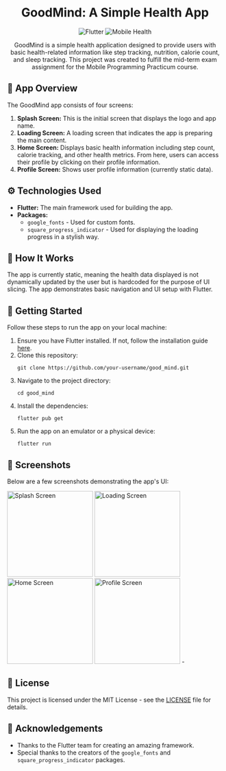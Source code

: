 <h1 align="center">GoodMind: A Simple Health App</h1>

<p align="center">
  <img src="https://img.shields.io/badge/Flutter-Framework-blue" alt="Flutter"/>
  <img src="https://img.shields.io/badge/Mobile-Health-green" alt="Mobile Health"/>
</p>

<p align="center">
  GoodMind is a simple health application designed to provide users with basic health-related information like step tracking, nutrition, calorie count, and sleep tracking. This project was created to fulfill the mid-term exam assignment for the Mobile Programming Practicum course.
</p>

<h2>📱 App Overview</h2>

<p>The GoodMind app consists of four screens:</p>

<ol>
  <li><strong>Splash Screen:</strong> This is the initial screen that displays the logo and app name.</li>
  <li><strong>Loading Screen:</strong> A loading screen that indicates the app is preparing the main content.</li>
  <li><strong>Home Screen:</strong> Displays basic health information including step count, calorie tracking, and other health metrics. From here, users can access their profile by clicking on their profile information.</li>
  <li><strong>Profile Screen:</strong> Shows user profile information (currently static data).</li>
</ol>

<h2>⚙️ Technologies Used</h2>

<ul>
  <li><strong>Flutter:</strong> The main framework used for building the app.</li>
  <li><strong>Packages:</strong>
    <ul>
      <li><code>google_fonts</code> - Used for custom fonts.</li>
      <li><code>square_progress_indicator</code> - Used for displaying the loading progress in a stylish way.</li>
    </ul>
  </li>
</ul>

<h2>🔨 How It Works</h2>

<p>The app is currently static, meaning the health data displayed is not dynamically updated by the user but is hardcoded for the purpose of UI slicing. The app demonstrates basic navigation and UI setup with Flutter.</p>

<h2>🚀 Getting Started</h2>

<p>Follow these steps to run the app on your local machine:</p>

<ol>
  <li>Ensure you have Flutter installed. If not, follow the installation guide <a href="https://flutter.dev/docs/get-started/install">here</a>.</li>
  <li>Clone this repository:</li>

  <pre><code>git clone https://github.com/your-username/good_mind.git</code></pre>

  <li>Navigate to the project directory:</li>

  <pre><code>cd good_mind</code></pre>

  <li>Install the dependencies:</li>

  <pre><code>flutter pub get</code></pre>

  <li>Run the app on an emulator or a physical device:</li>

  <pre><code>flutter run</code></pre>
</ol>

<h2>📸 Screenshots</h2>

<p>Below are a few screenshots demonstrating the app's UI:</p>

<img src="screenshot1.png" alt="Splash Screen" width="200px"/>
<img src="screenshot2.png" alt="Loading Screen" width="200px"/>
<img src="screenshot3.png" alt="Home Screen" width="200px"/>
<img src="screenshot4.png" alt="Profile Screen" width="200px"/>
-
<h2>📄 License</h2>

<p>This project is licensed under the MIT License - see the <a href="LICENSE">LICENSE</a> file for details.</p>

<h2>🙌 Acknowledgements</h2>

<ul>
  <li>Thanks to the Flutter team for creating an amazing framework.</li>
  <li>Special thanks to the creators of the <code>google_fonts</code> and <code>square_progress_indicator</code> packages.</li>
</ul>
